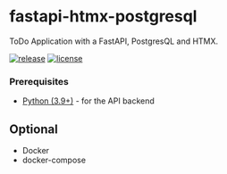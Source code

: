 # fastapi-htmx-postgresql
ToDo Application with a FastAPI, PostgresQL and HTMX.

[![release](https://github.com/atrakic/fastapi-htmx-postgresql/actions/workflows/release.yml/badge.svg)](https://github.com/atrakic/fastapi-htmx-postgresql/actions/workflows/release.yml)
[![license](https://img.shields.io/github/license/atrakic/fastapi-htmx-postgresql.svg)](https://github.com/atrakic/fastapi-htmx-postgresql/blob/master/LICENSE)

### Prerequisites

- [Python (3.9+)](https://www.python.org/downloads/) - for the API backend

## Optional
- Docker
- docker-compose

